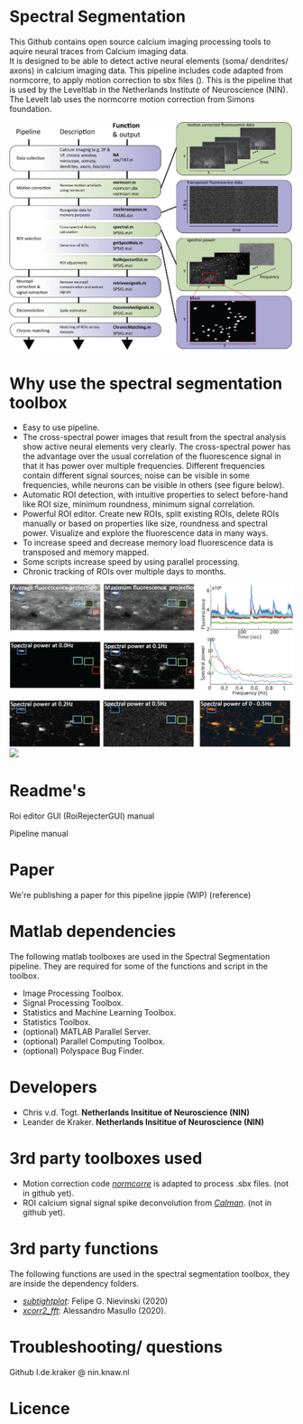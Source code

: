 Spectral Segmentation
===========

This Github contains open source calcium imaging processing tools to aquire neural traces from Calcium imaging data.  
It is designed to be able to detect active neural elements (soma/ dendrites/ axons) in calcium imaging data.
This pipeline includes code adapted from normcorre, to apply motion correction to sbx files ().
This is the pipeline that is used by the Leveltlab in the Netherlands Institute of Neuroscience (NIN). 
The Levelt lab uses the normcorre motion correction from Simons foundation.

<img src="https://github.com/Leveltlab/SpectralSegmentation/blob/master/docs/Figure_Analysis_Pipeline.png" width="700" align="center">

Why use the spectral segmentation toolbox
===========
- Easy to use pipeline.
- The cross-spectral power images that result from the spectral analysis show active neural elements very clearly. 
The cross-spectral power has the advantage over the usual correlation of the fluorescence signal in that it has power over multiple frequencies. 
Different frequencies contain different signal sources; noise can be visible in some frequencies, while neurons can be visible in others (see figure below).
- Automatic ROI detection, with intuitive properties to select before-hand like ROI size, minimum roundness, minimum signal correlation.
- Powerful ROI editor. Create new ROIs, split existing ROIs, delete ROIs manually or based on properties like size, roundness and spectral power.
Visualize and explore the fluorescence data in many ways.
- To increase speed and decrease memory load fluorescence data is transposed and memory mapped.
- Some scripts increase speed by using parallel processing.
- Chronic tracking of ROIs over multiple days to months.

<img src="https://github.com/Leveltlab/SpectralSegmentation/blob/master/docs/Figure_example_Delier_20190916_002-1-Declutter.png">

<img src="D:\Documents\GitHub\SpectralSegmentation\docs\Fig_4_v6_DataExamplesproperCropped_KS.png" width="350">


Readme's
======
Roi editor GUI (RoiRejecterGUI) manual

Pipeline manual

Paper
======
We're publishing a paper for this pipeline jippie (WIP)
(reference)


Matlab dependencies
======
The following matlab toolboxes are used in the Spectral Segmentation pipeline.
They are required for some of the functions and script in the toolbox.

- Image Processing Toolbox.
- Signal Processing Toolbox.
- Statistics and Machine Learning Toolbox.
- Statistics Toolbox.
- (optional) MATLAB Parallel Server. 
- (optional) Parallel Computing Toolbox. 
- (optional) Polyspace Bug Finder. 


Developers
======
- Chris v.d. Togt.  **Netherlands Insititue of Neuroscience (NIN)**
- Leander de Kraker.  **Netherlands Insititue of Neuroscience (NIN)**


3rd party toolboxes used
=======
- Motion correction code [*normcorre*](https://github.com/flatironinstitute/NoRMCorre) is adapted to process .sbx files. (not in github yet).
- ROI calcium signal signal spike deconvolution from [*CaIman*](https://github.com/flatironinstitute/NoRMCorre). (not in github yet).


3rd party functions
=======
The following functions are used in the spectral segmentation toolbox, they are inside the dependency folders.

- [*subtightplot*](https://www.mathworks.com/matlabcentral/fileexchange/39664-subtightplot): 
	Felipe G. Nievinski (2020)
- [*xcorr2\_fft*](https://www.mathworks.com/matlabcentral/fileexchange/53570-xcorr2\_fft-a-b):
	Alessandro Masullo (2020).
	
Troubleshooting/ questions
========
Github l.de.kraker @ nin.knaw.nl
	
Licence
========

	
	
	
	
	
	